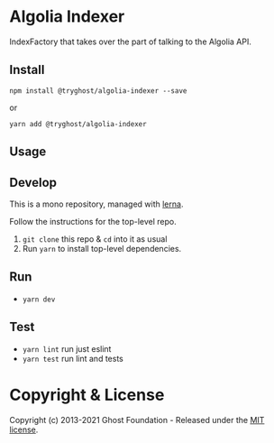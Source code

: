 # Algolia Indexer

IndexFactory that takes over the part of talking to the Algolia API.

## Install

`npm install @tryghost/algolia-indexer --save`

or

`yarn add @tryghost/algolia-indexer`


## Usage


## Develop

This is a mono repository, managed with [lerna](https://lernajs.io/).

Follow the instructions for the top-level repo.
1. `git clone` this repo & `cd` into it as usual
2. Run `yarn` to install top-level dependencies.


## Run

- `yarn dev`


## Test

- `yarn lint` run just eslint
- `yarn test` run lint and tests




# Copyright & License

Copyright (c) 2013-2021 Ghost Foundation - Released under the [MIT license](LICENSE).
